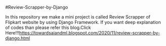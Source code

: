 #Review-Scrapper-by-Django

In this repository we make a mini project is called Review Scrapper of Flipkart website by using Django Framework. 
If you want deep explanation of codes than please refer this blog.Click Here!!!https://towardsaiandml.blogspot.com/2020/11/review-scrapper-by-django.html
